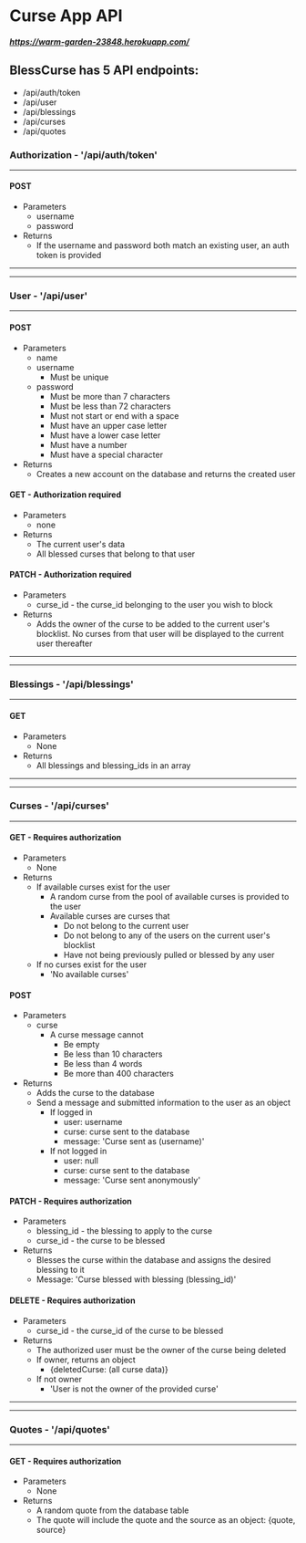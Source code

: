 # Curse App API
##### https://warm-garden-23848.herokuapp.com/


<!-- The Curse App API uses 4 tables:
Blessings, Curses, Quotes, and Users

The Blessings Table has 2 attributes:
- **blessing_id**: This is an identifier used to match blessings to users and curses.
- **blessing**: This is the emoji that responds to a curse.

The Curses Table has 7 attributes:

- **curse_id**: This is an identifier used to match curses to users and blessings
- **curse**: This is the text string that the user writes and submits.
- **user_id**: This is an identifier to match a curse to the user who made it.
- **blessed**: This is a boolean that flags a curse for having been blessed.
- **blessing**: This is the response from the blesser.
- **pulled_by**: This matches a Blesser to the curse they blessed.
- **pulled_time**: This is the timestamp for when the curse was viewed by the blesser.

The Quotes table has 3 attributes:
- **quote_id**: Assigns an identifier integer to a quote
- **quote_text**: The actual quote.
- **quote_source**: The source of the quote.

The Users table has 8 attributes:
- **user_id**: Assigns an identifier integer to a user.
- **name**: An easily changable alias that does not affect login credentials.
- **username**: The first half of login credentials.
- **password**: The second half of login credentials.
- **totalblessings**: The number of times they have successfully Blessed a Curse.
- **lastblessing**: The timestamp of the last time they pulled a Curse.  This is used to time out inactive users.
- **limiter** : This is an integer that starts at and caps at 3.  Each Bless done reduces this by 1 and the user is barred from Blessing if the limiter is 0.  The limiter resets to 3 each day.
- **blocklist**: An array of the user_id's of any user the current user does not with see any curses from -->


## BlessCurse has 5 API endpoints:
- /api/auth/token
- /api/user
- /api/blessings
- /api/curses
- /api/quotes

### Authorization - '/api/auth/token'
---
#### POST
  - Parameters
    - username
    - password
  - Returns
    - If the username and password both match an existing user, an auth token is provided
---
---
### User - '/api/user'
---
#### POST
  - Parameters
    - name
    - username 
      - Must be unique
    - password
      - Must be more than 7 characters
      - Must be less than 72 characters
      - Must not start or end with a space
      - Must have an upper case letter
      - Must have a lower case letter
      - Must have a number
      - Must have a special character
  - Returns
    - Creates a new account on the database and returns the created user

#### GET - Authorization required
  - Parameters
    - none
  - Returns
    - The current user's data
    - All blessed curses that belong to that user

#### PATCH - Authorization required
  - Parameters
    - curse_id - the curse_id belonging to the user you wish to block
  - Returns
    - Adds the owner of the curse to be added to the current user's blocklist. No curses from that user will be displayed to the current user thereafter
---
---
### Blessings - '/api/blessings' 
---
#### GET
  - Parameters
    - None
  - Returns
    - All blessings and blessing_ids in an array
---
---
### Curses - '/api/curses'
---
#### GET - Requires authorization
  - Parameters
    - None
  - Returns
    - If available curses exist for the user
      - A random curse from the pool of available curses is provided to the user
      - Available curses are curses that
        - Do not belong to the current user
        - Do not belong to any of the users on the current user's blocklist
        - Have not being previously pulled or blessed by any user
    - If no curses exist for the user
      - 'No available curses'
#### POST
  - Parameters
    - curse
      - A curse message cannot
        - Be empty
        - Be less than 10 characters
        - Be less than 4 words
        - Be more than 400 characters
  - Returns
    - Adds the curse to the database
    - Send a message and submitted information to the user as an object
      - If logged in
        - user: username
        - curse: curse sent to the database
        - message: 'Curse sent as (username)'
      - If not logged in
        - user: null
        - curse: curse sent to the database
        - message: 'Curse sent anonymously'
#### PATCH - Requires authorization
  - Parameters
    - blessing_id - the blessing to apply to the curse
    - curse_id - the curse to be blessed
  - Returns
    - Blesses the curse within the database and assigns the desired blessing to it
    - Message: 'Curse blessed with blessing (blessing_id)'
#### DELETE - Requires authorization
  - Parameters
    - curse_id - the curse_id of the curse to be blessed
  - Returns
    - The authorized user must be the owner of the curse being deleted
    - If owner, returns an object
      - {deletedCurse: (all curse data)}
    - If not owner
      - 'User is not the owner of the provided curse'
---
---
### Quotes - '/api/quotes'
---
#### GET - Requires authorization
  - Parameters
    - None
  - Returns
    - A random quote from the database table
    - The quote will include the quote and the source as an object: {quote, source}
